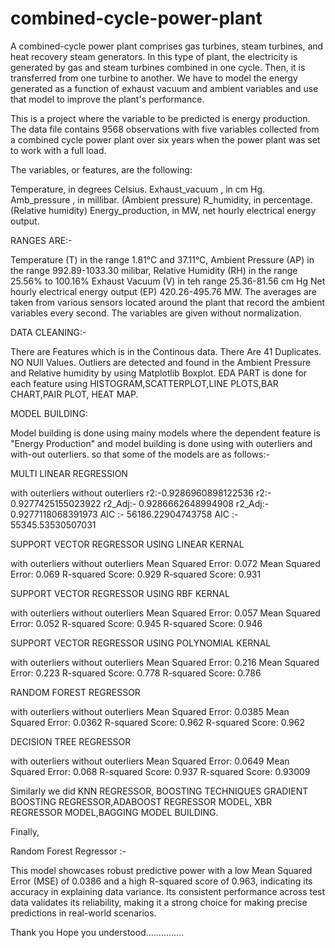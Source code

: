 # combined-cycle-power-plant

A combined-cycle power plant comprises gas turbines, steam turbines, and heat recovery steam generators. In this type of plant, the electricity is generated by gas and steam turbines combined in one cycle. Then, it is transferred from one turbine to another. We have to model the energy generated as a function of exhaust vacuum and ambient variables and use that model to improve the plant's performance.

This is a project where the variable to be predicted is energy production. The data file contains 9568 observations with five variables collected from a combined cycle power plant over six years when the power plant was set to work with a full load.

The variables, or features, are the following:

Temperature, in degrees Celsius. Exhaust_vacuum , in cm Hg. Amb_pressure , in millibar. (Ambient pressure) R_humidity, in percentage. (Relative humidity) Energy_production, in MW, net hourly electrical energy output.

RANGES ARE:-

Temperature (T) in the range 1.81°C and 37.11°C, Ambient Pressure (AP) in the range 992.89-1033.30 milibar, Relative Humidity (RH) in the range 25.56% to 100.16% Exhaust Vacuum (V) in teh range 25.36-81.56 cm Hg Net hourly electrical energy output (EP) 420.26-495.76 MW. The averages are taken from various sensors located around the plant that record the ambient variables every second. The variables are given without normalization.

DATA CLEANING:-

There are Features which is in the Continous data. There Are 41 Duplicates. NO NUll Values. Outliers are detected and found in the Ambient Pressure and Relative humidity by using Matplotlib Boxplot. EDA PART is done for each feature using HISTOGRAM,SCATTERPLOT,LINE PLOTS,BAR CHART,PAIR PLOT, HEAT MAP.

MODEL BUILDING:

Model building is done using mainy models where the dependent feature is "Energy Production" and model building is done using with outerliers and with-out outerliers. so that some of the models are as follows:-

MULTI LINEAR REGRESSION

with outerliers without outerliers r2:-0.9286960898122536 r2:- 0.9277425155023922 r2_Adj:- 0.9286662648994908 r2_Adj:- 0.9277118068391973 AIC :- 56186.22904743758 AIC :- 55345.53530507031

SUPPORT VECTOR REGRESSOR USING LINEAR KERNAL

with outerliers without outerliers Mean Squared Error: 0.072 Mean Squared Error: 0.069 R-squared Score: 0.929 R-squared Score: 0.931

SUPPORT VECTOR REGRESSOR USING RBF KERNAL

with outerliers without outerliers Mean Squared Error: 0.057 Mean Squared Error: 0.052 R-squared Score: 0.945 R-squared Score: 0.946

SUPPORT VECTOR REGRESSOR USING POLYNOMIAL KERNAL

with outerliers without outerliers Mean Squared Error: 0.216 Mean Squared Error: 0.223 R-squared Score: 0.778 R-squared Score: 0.786

RANDOM FOREST REGRESSOR

with outerliers without outerliers Mean Squared Error: 0.0385 Mean Squared Error: 0.0362 R-squared Score: 0.962 R-squared Score: 0.962

DECISION TREE REGRESSOR

with outerliers without outerliers Mean Squared Error: 0.0649 Mean Squared Error: 0.068 R-squared Score: 0.937 R-squared Score: 0.93009

Similarly we did KNN REGRESSOR, BOOSTING TECHNIQUES GRADIENT BOOSTING REGRESSOR,ADABOOST REGRESSOR MODEL, XBR REGRESSOR MODEL,BAGGING MODEL BUILDING.

Finally,

Random Forest Regressor :-

This model showcases robust predictive power with a low Mean Squared Error (MSE) of 0.0386 and a high R-squared score of 0.963, indicating its accuracy in explaining data variance. Its consistent performance across test data validates its reliability, making it a strong choice for making precise predictions in real-world scenarios.

Thank you Hope you understood...............
